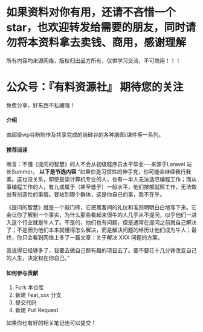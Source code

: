 # 如果资料对你有用，还请不吝惜一个star，也欢迎转发给需要的朋友，同时请勿将本资料拿去卖钱、商用，感谢理解

所有内容均来源网络，版权归出品方所有，仅供学习交流，不可商用！！！

# 公众号：『有料资源社』 期待您的关注

免费分享，好东西不私藏哦！

#### 介绍

由超级vip谷粉制作及共享完成的尚硅谷的各种脑图/课件等一系列。

#### 推荐阅读

 断言：不懂《提问的智慧》的人不会从初级程序员水平毕业---来源于Laravel 站长Summer。
 **以下是节选内容** 
“如果你是习惯性的伸手党，你可能会继续我行我素。这也没关系，即使是读计算机专业的人，也有一半人无法适应编程工作；而从事编程工作的人，有九成属于（甚至低于）一般水平，他们按部就班工作，无法做出有创造性的事情。要站到哪个群体，这是你自己的事，我不在乎。

《提问的智慧》就是一个敲门砖，它把黑客间的礼仪和准则明明白白地写下来。它会让你了解到一个事实，为什么那些看起来很牛的人几乎从不提问，似乎他们一进入这个行业就是牛人了。不是的，他们也有问题，但是通常在提问之前就自己解决了；不是因为他们本来就懂得怎么解决，而是解决问题的经历让他们成为牛人；最终，你只会看到网络上多了一篇文章：关于解决 XXX 问题的方案。

我说得已经够多了，我要去做自己那有趣的项目去了。要不要花十几分钟改变自己的人生，决定权在你自己。”

#### 如何参与贡献

1.  Fork 本仓库
2.  新建 Feat_xxx 分支
3.  提交代码
4.  新建 Pull Request

如果你也有好的相关笔记也可以提交！



